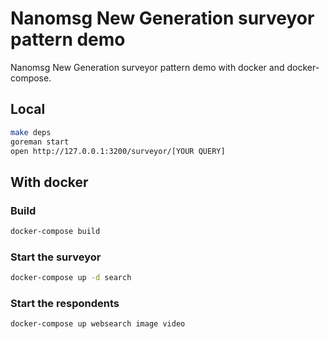 # Nanomsg New Generation surveyor pattern demo

Nanomsg New Generation surveyor pattern demo with docker and docker-compose.

## Local
```sh
make deps
goreman start
open http://127.0.0.1:3200/surveyor/[YOUR QUERY]
```

## With docker

### Build
```sh
docker-compose build
```

### Start the surveyor
```sh
docker-compose up -d search
```

### Start the respondents
```sh
docker-compose up websearch image video
```

